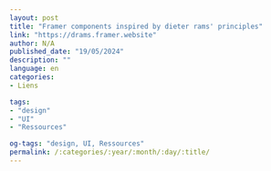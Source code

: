 ```yaml
---
layout: post
title: "Framer components inspired by dieter rams' principles"
link: "https://drams.framer.website"
author: N/A
published_date: "19/05/2024"
description: ""
language: en
categories:
- Liens

tags:
- "design"
- "UI"
- "Ressources"

og-tags: "design, UI, Ressources"
permalink: /:categories/:year/:month/:day/:title/
---
```

